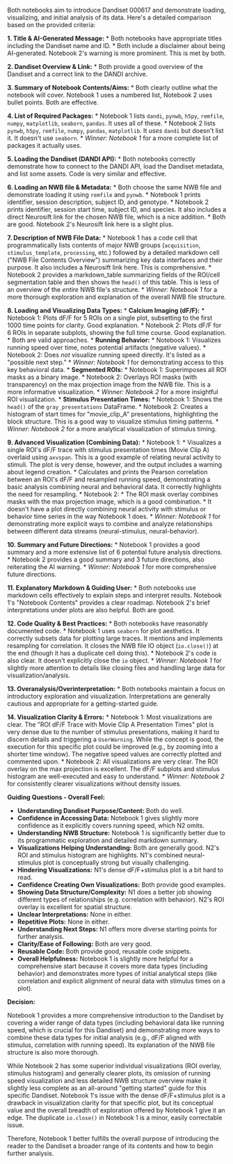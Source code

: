 Both notebooks aim to introduce Dandiset 000617 and demonstrate loading, visualizing, and initial analysis of its data. Here's a detailed comparison based on the provided criteria:

**1. Title & AI-Generated Message:**
    *   Both notebooks have appropriate titles including the Dandiset name and ID.
    *   Both include a disclaimer about being AI-generated. Notebook 2's warning is more prominent. This is met by both.

**2. Dandiset Overview & Link:**
    *   Both provide a good overview of the Dandiset and a correct link to the DANDI archive.

**3. Summary of Notebook Contents/Aims:**
    *   Both clearly outline what the notebook will cover. Notebook 1 uses a numbered list, Notebook 2 uses bullet points. Both are effective.

**4. List of Required Packages:**
    *   Notebook 1 lists `dandi`, `pynwb`, `h5py`, `remfile`, `numpy`, `matplotlib`, `seaborn`, `pandas`. It uses all of these.
    *   Notebook 2 lists `pynwb`, `h5py`, `remfile`, `numpy`, `pandas`, `matplotlib`. It *uses* `dandi` but doesn't list it. It doesn't use `seaborn`.
    *   *Winner: Notebook 1* for a more complete list of packages it actually uses.

**5. Loading the Dandiset (DANDI API):**
    *   Both notebooks correctly demonstrate how to connect to the DANDI API, load the Dandiset metadata, and list some assets. Code is very similar and effective.

**6. Loading an NWB file & Metadata:**
    *   Both choose the same NWB file and demonstrate loading it using `remfile` and `pynwb`.
    *   Notebook 1 prints identifier, session description, subject ID, and genotype.
    *   Notebook 2 prints identifier, session start time, subject ID, and species. It also includes a direct Neurosift link for the chosen NWB file, which is a nice addition.
    *   Both are good. Notebook 2's Neurosift link here is a slight plus.

**7. Description of NWB File Data:**
    *   Notebook 1 has a code cell that programmatically lists contents of major NWB groups (`acquisition`, `stimulus_template`, `processing`, etc.) followed by a detailed markdown cell ("NWB File Contents Overview") summarizing key data interfaces and their purpose. It also includes a Neurosift link here. This is comprehensive.
    *   Notebook 2 provides a markdown_table summarizing fields of the ROI/cell segmentation table and then shows the `head()` of this table. This is less of an overview of the *entire* NWB file's structure.
    *   *Winner: Notebook 1* for a more thorough exploration and explanation of the overall NWB file structure.

**8. Loading and Visualizing Data Types:**
    *   **Calcium Imaging (dF/F):**
        *   Notebook 1: Plots dF/F for 5 ROIs on a single plot, subsetting to the first 1000 time points for clarity. Good explanation.
        *   Notebook 2: Plots dF/F for 6 ROIs in separate subplots, showing the full time course. Good explanation.
        *   Both are valid approaches.
    *   **Running Behavior:**
        *   Notebook 1: Visualizes running speed over time, notes potential artifacts (negative values).
        *   Notebook 2: Does *not* visualize running speed directly. It's listed as a "possible next step."
        *   *Winner: Notebook 1* for demonstrating access to this key behavioral data.
    *   **Segmented ROIs:**
        *   Notebook 1: Superimposes all ROI masks as a binary image.
        *   Notebook 2: Overlays ROI masks (with transparency) on the max projection image from the NWB file. This is a more informative visualization.
        *   *Winner: Notebook 2* for a more insightful ROI visualization.
    *   **Stimulus Presentation Times:**
        *   Notebook 1: Shows the `head()` of the `gray_presentations` DataFrame.
        *   Notebook 2: Creates a histogram of start times for "movie_clip_A" presentations, highlighting the block structure. This is a good way to visualize stimulus timing patterns.
        *   *Winner: Notebook 2* for a more analytical visualization of stimulus timing.

**9. Advanced Visualization (Combining Data):**
    *   Notebook 1:
        *   Visualizes a single ROI's dF/F trace with stimulus presentation times (Movie Clip A) overlaid using `axvspan`. This is a good example of relating neural activity to stimuli. The plot is very dense, however, and the output includes a warning about legend creation.
        *   Calculates and prints the Pearson correlation between an ROI's dF/F and resampled running speed, demonstrating a basic analysis combining neural and behavioral data. It correctly highlights the need for resampling.
    *   Notebook 2:
        *   The ROI mask overlay combines masks with the max projection image, which is a good combination.
        *   It doesn't have a plot directly combining neural activity with stimulus or behavior time series in the way Notebook 1 does.
    *   *Winner: Notebook 1* for demonstrating more explicit ways to combine and analyze relationships between different data streams (neural-stimulus, neural-behavior).

**10. Summary and Future Directions:**
    *   Notebook 1 provides a good summary and a more extensive list of 6 potential future analysis directions.
    *   Notebook 2 provides a good summary and 3 future directions, also reiterating the AI warning.
    *   *Winner: Notebook 1* for more comprehensive future directions.

**11. Explanatory Markdown & Guiding User:**
    *   Both notebooks use markdown cells effectively to explain steps and interpret results. Notebook 1's "Notebook Contents" provides a clear roadmap. Notebook 2's brief interpretations under plots are also helpful. Both are good.

**12. Code Quality & Best Practices:**
    *   Both notebooks have reasonably documented code.
    *   Notebook 1 uses `seaborn` for plot aesthetics. It correctly subsets data for plotting large traces. It mentions and implements resampling for correlation. It closes the NWB file IO object (`io.close()`) at the end (though it has a duplicate cell doing this).
    *   Notebook 2's code is also clear. It doesn't explicitly close the `io` object.
    *   *Winner: Notebook 1* for slightly more attention to details like closing files and handling large data for visualization/analysis.

**13. Overanalysis/Overinterpretation:**
    *   Both notebooks maintain a focus on introductory exploration and visualization. Interpretations are generally cautious and appropriate for a getting-started guide.

**14. Visualization Clarity & Errors:**
    *   Notebook 1: Most visualizations are clear. The "ROI dF/F Trace with Movie Clip A Presentation Times" plot is very dense due to the number of stimulus presentations, making it hard to discern details and triggering a `UserWarning`. While the concept is good, the execution for this specific plot could be improved (e.g., by zooming into a shorter time window). The negative speed values are correctly plotted and commented upon.
    *   Notebook 2: All visualizations are very clear. The ROI overlay on the max projection is excellent. The dF/F subplots and stimulus histogram are well-executed and easy to understand.
    *   *Winner: Notebook 2* for consistently clearer visualizations without density issues.

**Guiding Questions - Overall Feel:**

*   **Understanding Dandiset Purpose/Content:** Both do well.
*   **Confidence in Accessing Data:** Notebook 1 gives slightly more confidence as it explicitly covers running speed, which N2 omits.
*   **Understanding NWB Structure:** Notebook 1 is significantly better due to its programmatic exploration and detailed markdown summary.
*   **Visualizations Helping Understanding:** Both are generally good. N2's ROI and stimulus histogram are highlights. N1's combined neural-stimulus plot is conceptually strong but visually challenging.
*   **Hindering Visualizations:** N1's dense dF/F+stimulus plot is a bit hard to read.
*   **Confidence Creating Own Visualizations:** Both provide good examples.
*   **Showing Data Structure/Complexity:** N1 does a better job showing different types of relationships (e.g. correlation with behavior). N2's ROI overlay is excellent for spatial structure.
*   **Unclear Interpretations:** None in either.
*   **Repetitive Plots:** None in either.
*   **Understanding Next Steps:** N1 offers more diverse starting points for further analysis.
*   **Clarity/Ease of Following:** Both are very good.
*   **Reusable Code:** Both provide good, reusable code snippets.
*   **Overall Helpfulness:** Notebook 1 is slightly more helpful for a comprehensive start because it covers more data types (including behavior) and demonstrates more types of initial analytical steps (like correlation and explicit alignment of neural data with stimulus times on a plot).

**Decision:**

Notebook 1 provides a more comprehensive introduction to the Dandiset by covering a wider range of data types (including behavioral data like running speed, which is crucial for this Dandiset) and demonstrating more ways to combine these data types for initial analysis (e.g., dF/F aligned with stimulus, correlation with running speed). Its explanation of the NWB file structure is also more thorough.

While Notebook 2 has some superior individual visualizations (ROI overlay, stimulus histogram) and generally clearer plots, its omission of running speed visualization and less detailed NWB structure overview make it slightly less complete as an all-around "getting started" guide for this specific Dandiset. Notebook 1's issue with the dense dF/F+stimulus plot is a drawback in visualization clarity for that specific plot, but its conceptual value and the overall breadth of exploration offered by Notebook 1 give it an edge. The duplicate `io.close()` in Notebook 1 is a minor, easily correctable issue.

Therefore, Notebook 1 better fulfills the overall purpose of introducing the reader to the Dandiset a broader range of its contents and how to begin further analysis.